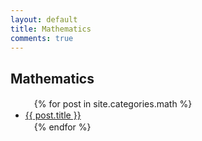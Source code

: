 ```yaml
---
layout: default
title: Mathematics
comments: true
---
```

## Mathematics ##

<ul>
　{% for post in site.categories.math %}
　　<li><a href="{{ post.url }}">{{ post.title }}</a></li>
　{% endfor %}
</ul>
